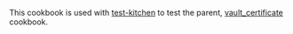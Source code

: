 This cookbook is used with [test-kitchen](http://kitchen.ci/) to test the parent, [vault_certificate](https://supermarket.chef.io/cookbooks/vault_certificate) cookbook.
